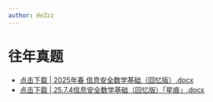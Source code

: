 ```yaml
---
author: HeZzz
---
```


# 往年真题

- [点击下载 | 2025年春 信息安全数学基础（回忆版）.docx](https://cs-speedrun.github.io/documents/%E4%BF%A1%E6%81%AF%E5%AE%89%E5%85%A8%E6%95%B0%E5%AD%A6%E5%9F%BA%E7%A1%80/%E5%BE%80%E5%B9%B4%E7%9C%9F%E9%A2%98/2025%E5%B9%B4%E6%98%A5%20%E4%BF%A1%E6%81%AF%E5%AE%89%E5%85%A8%E6%95%B0%E5%AD%A6%E5%9F%BA%E7%A1%80%EF%BC%88%E5%9B%9E%E5%BF%86%E7%89%88%EF%BC%89.docx)
- [点击下载 | 25.7.4信息安全数学基础（回忆版）「星痕」.docx](https://cs-speedrun.github.io/documents/%E4%BF%A1%E6%81%AF%E5%AE%89%E5%85%A8%E6%95%B0%E5%AD%A6%E5%9F%BA%E7%A1%80/%E5%BE%80%E5%B9%B4%E7%9C%9F%E9%A2%98/25.7.4%E4%BF%A1%E6%81%AF%E5%AE%89%E5%85%A8%E6%95%B0%E5%AD%A6%E5%9F%BA%E7%A1%80%EF%BC%88%E5%9B%9E%E5%BF%86%E7%89%88%EF%BC%89%E3%80%8C%E6%98%9F%E7%97%95%E3%80%8D.docx)